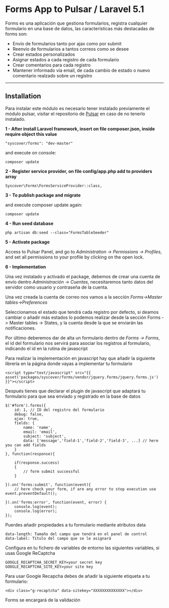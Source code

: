# Forms App to Pulsar / Laravel 5.1

Forms es una aplicación que gestiona formularios, registra cualquier formulario en una base de datos, las características más destacadas de forms son:
* Envío de formularios tanto por ajax como por submit
* Reenvío de formularios a tantos correos como se desee
* Crear estados personalizados
* Asignar estados a cada registro de cada formulario
* Crear comentarios para cada registro
* Mantener informado vía email, de cada cambio de estado o nuevo comentario realzado sobre un registro

---

## Installation
Para instalar este módulo es necesario tener instalado previamente el módulo pulsar, visitar el repositorio de [Pulsar](https://github.com/syscover/pulsar) en caso de no tenerlo instalado.

**1 - After install Laravel framework, insert on file composer.json, inside require object this value**
```
"syscover/forms": "dev-master"

```
and execute on console:
```
composer update
```

**2 - Register service provider, on file config/app.php add to providers array**

```
Syscover\Forms\FormsServiceProvider::class,

```

**3 - To publish package and migrate**

and execute composer update again:
```
composer update
```

**4 - Run seed database**

```
php artisan db:seed --class="FormsTableSeeder"
```


**5 - Activate package**

Access to Pulsar Panel, and go to _Administration -> Permissions -> Profiles_, and set all permissions to your profile by clicking on the open lock.

**6 - Implementation**

Una vez instalado y activado el package, debemos de crear una cuenta de envío dentro _Administración -> Cuentas_, necesitaremos tanto datos del servidor como usuario y contraseña de la cuenta.

Una vez creada la cuenta de correo nos vamos a la sección _Forms->Master tables->Preferences_

Seleccionamos el estado que tendrá cada registro por defecto, si deamos cambiar o añadir más estados lo podemos realizar desde la sección Forms -> Master tables -> States, y la cuenta desde la que se enviarán las notificaciones.

Por último deberemos dar de alta un formulario dentro de  _Forms -> Forms_, el id del formulario nos servirá para asociar los registros al formulario, indicando el id en la rutina de javascript


Para realizar la implementación en javascript hay que añadir la siguiente librería en la página donde vayas a implementar tu formulario
```
<script type="text/javascript" src="{{ asset('packages/syscover/forms/vendor/jquery.forms/jquery.forms.js') }}"></script>
```

Después tienes que declarar el plugin de javascript que adaptará tu formulario para que sea enviado y registrado en la base de datos
```
$('#form').forms({
    id: 1, // ID del registro del formulario
    debug: false,
    ajax: true,
    fields: {
        name: 'name',
        email: 'email',
        subject: 'subject',
        data: ['message','field-1','field-2','field-3', ...] // here you can add fields
    }
}, function(response){

    if(response.success)
    {
        // form submit successful
    }

}).on('forms:submit', function(event){
    // here check your form, if are any error to stop execution use event.preventDefault();

}).on('forms:error', function(event, error) {
    console.log(event);
    console.log(error);
});

```

Puerdes añadir propiedades a tu formulario mediante atributos data
```
data-length: Tamaño del campo que tendrá en el panel de control
data-label: Título del campo que se le asignará
```

Configura en tu fichero de variables de entorno las siguientes variables, si usas Google ReCaptcha
```
GOOGLE_RECAPTCHA_SECRET_KEY=your secret key
GOOGLE_RECAPTCHA_SITE_KEY=your site key
```

Para usar Google Recapcha debes de añadir la siguiente etiqueta a tu formulario:
```
<div class="g-recaptcha" data-sitekey="XXXXXXXXXXXXXX"></div>
```

Forms se encargará de la validación